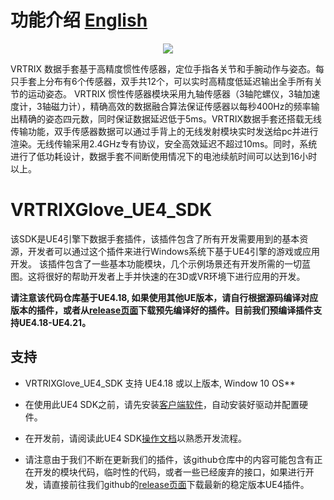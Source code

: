 # 功能介绍 [English][english]

<p align="center">
  <img src="https://github.com/VRTRIX/VRTRIXGlove_Unity3D_SDK/blob/master/docs/img/digital_glove.png"/>
</p>

VRTRIX 数据手套基于高精度惯性传感器，定位手指各关节和手腕动作与姿态。每只手套上分布有6个传感器，双手共12个，可以实时高精度低延迟输出全手所有关节的运动姿态。
VRTRIX 惯性传感器模块采用九轴传感器（3轴陀螺仪，3轴加速度计，3轴磁力计），精确高效的数据融合算法保证传感器以每秒400Hz的频率输出精确的姿态四元数，同时保证数据延迟低于5ms。VRTRIX数据手套还搭载无线传输功能，双手传感器数据可以通过手背上的无线发射模块实时发送给pc并进行渲染。无线传输采用2.4GHz专有协议，安全高效延迟不超过10ms。同时，系统进行了低功耗设计，数据手套不间断使用情况下的电池续航时间可以达到16小时以上。

# VRTRIXGlove_UE4_SDK

 该SDK是UE4引擎下数据手套插件，该插件包含了所有开发需要用到的基本资源，开发者可以通过这个插件来进行Windows系统下基于UE4引擎的游戏或应用开发。
 该插件包含了一些基本功能模块，几个示例场景还有开发所需的一切蓝图。这将很好的帮助开发者上手并快速的在3D或VR环境下进行应用的开发。

**请注意该代码仓库基于UE4.18, 如果使用其他UE版本，请自行根据源码编译对应版本的插件，或者从[release页面][devsite]下载预先编译好的插件。目前我们预编译插件支持UE4.18-UE4.21。**

## 支持

- VRTRIXGlove_UE4_SDK 支持 UE4.18 或以上版本, Window 10 OS**

- 在使用此UE4 SDK之前，请先安装[客户端软件][driver]，自动安装好驱动并配置硬件。

- 在开发前，请阅读此UE4 SDK[操作文档][doc]以熟悉开发流程。

- 请注意由于我们不断在更新我们的插件，该github仓库中的内容可能包含有正在开发的模块代码，临时性的代码，或者一些已经废弃的接口，如果进行开发，请直接前往我们github的[release页面][devsite]下载最新的稳定版本UE4插件。

[devsite]:https://github.com/VRTRIX/VRTRIXGlove_UE4_SDK/releases "VRTRIX Glove UE4 Plugin Release site"
[english]: https://github.com/VRTRIX/VRTRIXGlove_UE4_SDK/blob/master/README.md "english"
[doc]: https://github.com/VRTRIX/VRTRIXGlove_UE4_SDK/blob/master/docs/VRTRIX%20Data%20Glove%20UE4%20SDK%20Tutorial.pdf "VRTRIX Glove UE4 Doc"
[driver]: https://github.com/VRTRIX/VRTRIXGlove_UE4_SDK/tree/master/drivers
